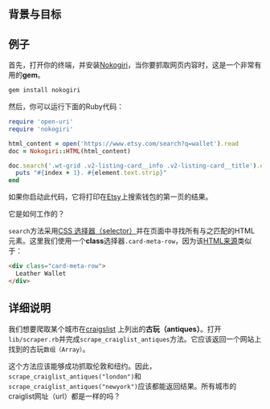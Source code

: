 ## 背景与目标

## 例子

首先，打开你的终端，并安装[Nokogiri](http://www.nokogiri.org/)，当你要抓取网页内容时，这是一个非常有用的**gem**。

```bash
gem install nokogiri
```

然后，你可以运行下面的Ruby代码：

```ruby
require 'open-uri'
require 'nokogiri'

html_content = open('https://www.etsy.com/search?q=wallet').read
doc = Nokogiri::HTML(html_content)

doc.search('.wt-grid .v2-listing-card__info .v2-listing-card__title').each_with_index do |element, index|
  puts "#{index + 1}. #{element.text.strip}"
end
```

如果你启动此代码，它将打印在[Etsy](https://www.etsy.com/search?q=wallet)上搜索钱包的第一页的结果。

它是如何工作的？

`search`方法采用[CSS 选择器（selector）](https://developer.mozilla.org/zh-CN/docs/Learn/CSS/Building_blocks/Selectors)并在页面中寻找所有与之匹配的HTML元素。这里我们使用一个**class**选择器`.card-meta-row`，因为该[HTML来源](https://support.mozilla.org/en-US/questions/873324)类似于：

```html
<div class="card-meta-row">
  Leather Wallet
</div>
```

## 详细说明

我们想要爬取某个城市在[craigslist](https://craigslist.org/) 上列出的**古玩（antiques）**。打开 `lib/scraper.rb`并完成`scrape_craiglist_antiques`方法。它应该返回一个网站上找到的古玩`数组（Array）`。

这个方法应该能够成功抓取伦敦和纽约。因此，`scrape_craiglist_antiques("london")`和`scrape_craiglist_antiques("newyork")`应该都能返回结果。所有城市的craiglist网址（url）都是一样的吗？
